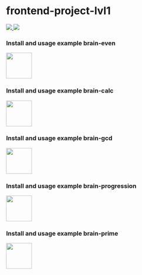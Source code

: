 # frontend-project-lvl1
<p>
  <a href="https://github.com/NahshonYermiyahu/frontend-project-lvl1/actions">
    <img src="https://github.com/NahshonYermiyahu/frontend-project-lvl1/workflows/Node%20CI/badge.svg">
  </a>
  <a href="https://codeclimate.com/github/codeclimate/codeclimate/maintainability">
    <img src="https://api.codeclimate.com/v1/badges/a99a88d28ad37a79dbf6/maintainability" />
  </a> 
</p>

<h3>
  Install and usage example brain-even
</h3>
<div>
   <a href="https://asciinema.org/a/hNzugS14v0ghCo5wDquBL9zaN" target="_blank">
     <img src="https://asciinema.org/a/hNzugS14v0ghCo5wDquBL9zaN.svg" width = "70"/>
  </a>
<div>
<h3>
  Install and usage example brain-calc
</h3>
<div>
  <a href="https://asciinema.org/a/4KqTXRKVRd4yC1pF48W5dNV7b" target="_blank">
    <img src="https://asciinema.org/a/4KqTXRKVRd4yC1pF48W5dNV7b.svg" width = "70"/>
  </a>
</div>
<h3>
  Install and usage example brain-gcd
</h3>
<div>
  <a href="https://asciinema.org/a/w8bkdJhGYWSku0a1yo0QLO2Wo" target="_blank">
    <img src="https://asciinema.org/a/w8bkdJhGYWSku0a1yo0QLO2Wo.svg" width = "70"/>
  </a>
</div>
<h3>
  Install and usage example brain-progression
</h3>
<div>
  <a href="https://asciinema.org/a/BiXej609xc9bNRPF9X7O7sdxf" target="_blank">
    <img src="https://asciinema.org/a/BiXej609xc9bNRPF9X7O7sdxf.svg" width = "70"/>
  </a>
</div>
<h3>
  Install and usage example brain-prime
</h3>
<div>
  <a href="https://asciinema.org/a/GDT76qi52EKKyzS6a9utseOpV" target="_blank">
    <img src="https://asciinema.org/a/GDT76qi52EKKyzS6a9utseOpV.svg" width = "70"/>
  </a>
</div>



